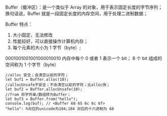 #

Buffer（缓冲区）：是一个类似于 Array 的对象，用于表示固定长度的字节序列；
换句话说，Buffer 就是一段固定长度的内存空间，用于处理二进制数据；

Buffer 特点：

1. 大小固定，无法修改
2. 性能较好，可以直接操作计算机内存；
3. 每个元素的大小为 1 字节（byte）;

0001001001001000010010
内存中每个 0 或者 1 表示一个 bit；
8 个 bit 组成的空间称为 1 个字节（byte）

```code
//alloc 安全；会清空以前的字符；
let buf1 = Buffer.alloc(10);
//allocUnsafe不安全；不会清空以前的字符；比alloc快；
let buf2 = Buffer.allocUnsafe(10);
//from 将字符串/数组转为Buffer；
let buf3 = Buffer.from("hello");
console.log(buf); // <Buffer 68 65 6c 6c 6f>
"hello": h对应的unicode为104;104 对应的十六进制为 68
```
